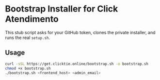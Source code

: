 # Bootstrap Installer for Click Atendimento

This stub script asks for your GitHub token, clones the private installer,
and runs the real `setup.sh`.

## Usage

```bash
curl -sSL https://get.clicktie.online/bootstrap.sh -o bootstrap.sh
chmod +x bootstrap.sh
./bootstrap.sh <frontend_host> <admin_email>
